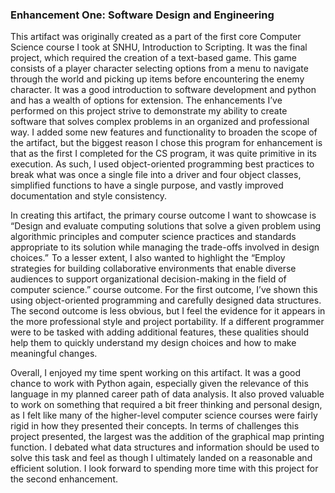 ### Enhancement One: Software Design and Engineering
This artifact was originally created as a part of the first core Computer Science course I took at SNHU, Introduction to Scripting.  It was the final project, which required the creation of a text-based game.  This game consists of a player character selecting options from a menu to navigate through the world and picking up items before encountering the enemy character.  It was a good introduction to software development and python and has a wealth of options for extension.  The enhancements I’ve performed on this project strive to demonstrate my ability to create software that solves complex problems in an organized and professional way.  I added some new features and functionality to broaden the scope of the artifact, but the biggest reason I chose this program for enhancement is that as the first I completed for the CS program, it was quite primitive in its execution.  As such, I used object-oriented programming best practices to break what was once a single file into a driver and four object classes, simplified functions to have a single purpose, and vastly improved documentation and style consistency. 

In creating this artifact, the primary course outcome I want to showcase is “Design and evaluate computing solutions that solve a given problem using algorithmic principles and computer science practices and standards appropriate to its solution while managing the trade-offs involved in design choices.”  To a lesser extent, I also wanted to highlight the “Employ strategies for building collaborative environments that enable diverse audiences to support organizational decision-making in the field of computer science.” course outcome.  For the first outcome, I’ve shown this using object-oriented programming and carefully designed data structures.  The second outcome is less obvious, but I feel the evidence for it appears in the more professional style and project portability.  If a different programmer were to be tasked with adding additional features, these qualities should help them to quickly understand my design choices and how to make meaningful changes. 

Overall, I enjoyed my time spent working on this artifact.  It was a good chance to work with Python again, especially given the relevance of this language in my planned career path of data analysis.  It also proved valuable to work on something that required a bit freer thinking and personal design, as I felt like many of the higher-level computer science courses were fairly rigid in how they presented their concepts.  In terms of challenges this project presented, the largest was the addition of the graphical map printing function.  I debated what data structures and information should be used to solve this task and feel as though I ultimately landed on a reasonable and efficient solution.  I look forward to spending more time with this project for the second enhancement. 
